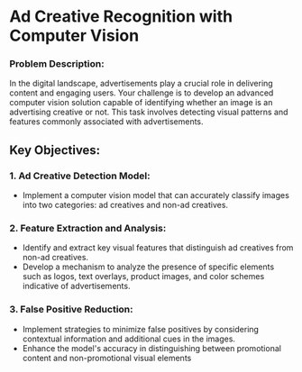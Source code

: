 # Ad Creative Recognition with Computer Vision

### Problem Description:

In the digital landscape, advertisements play a crucial role in delivering content and engaging users. Your challenge is 
to develop an advanced computer vision solution capable of identifying whether an image is an advertising creative or 
not. This task involves detecting visual patterns and features commonly associated with advertisements.

## Key Objectives:

### 1. Ad Creative Detection Model:
- Implement a computer vision model that can accurately classify images into two categories: ad creatives and non-ad 
creatives.
### 2. Feature Extraction and Analysis:
- Identify and extract key visual features that distinguish ad creatives from non-ad creatives.
- Develop a mechanism to analyze the presence of specific elements such as logos, text overlays, product images, 
and color schemes indicative of advertisements.
### 3. False Positive Reduction:
- Implement strategies to minimize false positives by considering contextual information and additional cues in the 
images.
- Enhance the model's accuracy in distinguishing between promotional content and non-promotional visual elements